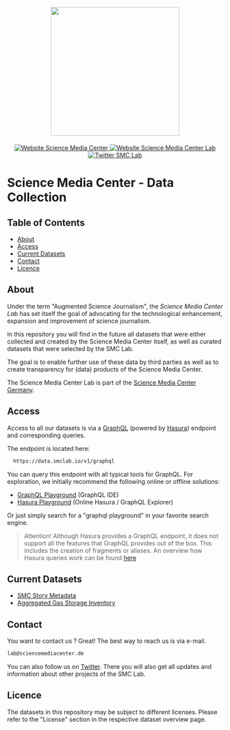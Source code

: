 <div id="header" align="center">
  <img src="https://media.sciencemediacenter.de/static/img/logos/smc/smc-logo-typo-bw-big.png" width="300"/>

  <div id="badges" style="padding-top: 20px">
    <a href="https://www.sciencemediacenter.de">
      <img src="https://img.shields.io/badge/Website-orange?style=plastic" alt="Website Science Media Center"/>
    </a>
    <a href="https://lab.sciencemediacenter.de">
      <img src="https://img.shields.io/badge/Website (SMC Lab)-grey?style=plastic" alt="Website Science Media Center Lab"/>
    </a>
    <a href="https://twitter.com/smc_germany_lab">
      <img src="https://img.shields.io/badge/Twitter-blue?style=plastic&logo=twitter&logoColor=white" alt="Twitter SMC Lab"/>
    </a>
  </div>
</div>



<h1>
  Science Media Center - Data Collection
</h1>

## Table of Contents
- [About](#about)
- [Access](#access)
- [Current Datasets](#datasets)
- [Contact](#contact)
- [Licence](#licence)

## About <a name = "about"></a>

Under the term "Augmented Science Journalism", the *Science Media Center Lab* has set itself the goal of advocating for the technological enhancement, expansion and improvement of science journalism.

In this repository you will find in the future all datasets that were either collected and created by the Science Media Center itself, as well as curated datasets that were selected by the SMC Lab.

The goal is to enable further use of these data by third parties as well as to create transparency for (data) products of the Science Media Center.

The Science Media Center Lab is part of the [Science Media Center Germany](https://sciencemediacenter.de). 

## Access <a name = "access"></a>

Access to all our datasets is via a [GraphQL](https://graphql.org/) (powered by [Hasura](https://hasura.io/)) endpoint and corresponding queries.

The endpoint is located here: 

```bash
  https://data.smclab.io/v1/graphql
```

You can query this endpoint with all typical tools for GraphQL. For exploration, we initially recommend the following online or offline solutions:

- [GraphQL Playground](https://github.com/graphql/graphql-playground) (GraphQL IDE)
- [Hasura Playground](https://cloud.hasura.io/public/graphiql) (Online Hasura / GraphQL Explorer)

Or just simply search for a "graphql playground" in your favorite search engine. 

> Attention! Although Hasura provides a GraphQL endpoint, it does not support all the features that GraphQL provides out of the box. This includes the creation of fragments or aliases.
> An overview how Hasura queries work can be found [here](https://hasura.io/docs/latest/queries/postgres/simple-object-queries/)


## Current Datasets  <a name = "datasets"></a>

* [SMC Story Metadata](datasets/smc_story_metadata.md)
* [Aggregated Gas Storage Inventory](datasets/AGSI_gasspeicher_metadata.md)

## Contact <a name = "contact"></a>

You want to contact us ? Great! The best way to reach us is via e-mail. 

```bash
lab@sciencemediacenter.de
```

You can also follow us on [Twitter](https://twitter.com/smc_germany_lab?lang=de). There you will also get all updates and information about other projects of the SMC Lab.

## Licence <a name = "licence"></a>

The datasets in this repository may be subject to different licenses. Please refer to the "License" section in the respective dataset overview page.